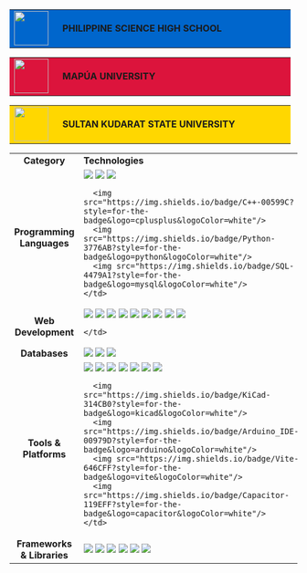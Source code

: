 <div align="center">


<table><tr><td bgcolor="#0066CC" height="35"><img src="https://github.com/user-attachments/assets/ab0e78f6-62a5-480d-bf12-def7a91a969a" height="60"/></td><td bgcolor="#0066CC" width="400"><b>&nbsp;&nbsp;PHILIPPINE SCIENCE HIGH SCHOOL&nbsp;&nbsp;</b></td></tr></table>

<table><tr><td bgcolor="#DC143C" height="35"><img src="https://github.com/user-attachments/assets/5d790748-f8eb-4f26-98b3-5838310d2e7a" height="60"/></td><td bgcolor="#DC143C" width="400"><b>&nbsp;&nbsp;MAPÚA UNIVERSITY&nbsp;&nbsp;</b></td></tr></table>

<table><tr><td bgcolor="#FFD700" height="35"><img src="https://github.com/user-attachments/assets/f97dc454-7404-4b75-b93f-b26a6aec3d4a" height="60"/></td><td bgcolor="#FFD700" width="400"><b>&nbsp;&nbsp;SULTAN KUDARAT STATE UNIVERSITY&nbsp;&nbsp;</b></td></tr></table>

</div>

<table>
  <tr>
    <td align="center" width="200"><strong>Category</strong></td>
    <td><strong>Technologies</strong></td>
  </tr>

  <tr>
    <td align="center"><strong>Programming Languages</strong></td>
    <td>
      <img src="https://img.shields.io/badge/C%23-239120?style=for-the-badge&logo=c-sharp&logoColor=white"/>
      <img src="https://img.shields.io/badge/JavaScript-F7DF1E?style=for-the-badge&logo=javascript&logoColor=black"/>
      <img src="https://img.shields.io/badge/Java-ED8B00?style=for-the-badge&logo=openjdk&logoColor=white"/>
      
      <img src="https://img.shields.io/badge/C++-00599C?style=for-the-badge&logo=cplusplus&logoColor=white"/>
      <img src="https://img.shields.io/badge/Python-3776AB?style=for-the-badge&logo=python&logoColor=white"/>
      <img src="https://img.shields.io/badge/SQL-4479A1?style=for-the-badge&logo=mysql&logoColor=white"/>
    </td>
  </tr>

  <tr>
    <td align="center"><strong>Web Development</strong></td>
    <td>
      <img src="https://img.shields.io/badge/Node.js-339933?style=for-the-badge&logo=nodedotjs&logoColor=white"/>  
      <img src="https://img.shields.io/badge/HTML5-E34F26?style=for-the-badge&logo=html5&logoColor=white"/>
      <img src="https://img.shields.io/badge/Canvas-E34F26?style=for-the-badge&logo=html5&logoColor=white"/>
      <img src="https://img.shields.io/badge/CSS3-1572B6?style=for-the-badge&logo=css3&logoColor=white"/>
      <img src="https://img.shields.io/badge/AJAX-0088CC?style=for-the-badge"/>
      <img src="https://img.shields.io/badge/JSON-000000?style=for-the-badge&logo=json&logoColor=white"/>
      <img src="https://img.shields.io/badge/Express-000000?style=for-the-badge&logo=express&logoColor=white"/>
      <img src="https://img.shields.io/badge/PHP-777BB4?style=for-the-badge&logo=php&logoColor=white"/>
      <img src="https://img.shields.io/badge/Axios-5A29E4?style=for-the-badge&logo=axios&logoColor=white"/>
      
    </td>
  </tr>

  <tr>
    <td align="center"><strong>Databases</strong></td>
    <td>
      <img src="https://img.shields.io/badge/MongoDB-47A248?style=for-the-badge&logo=mongodb&logoColor=white"/>
      <img src="https://img.shields.io/badge/PostgreSQL-4169E1?style=for-the-badge&logo=postgresql&logoColor=white"/>
      <img src="https://img.shields.io/badge/MySQL-4479A1?style=for-the-badge&logo=mysql&logoColor=white"/>
    </td>
  </tr>

  <tr>
    <td align="center"><strong>Tools & Platforms</strong></td>
    <td>
      <img src="https://img.shields.io/badge/Code::Blocks-41AD48?style=for-the-badge&logo=codeblocks&logoColor=white"/>
      <img src="https://img.shields.io/badge/AutoCAD-E51050?style=for-the-badge&logo=autodesk&logoColor=white"/>
      <img src="https://img.shields.io/badge/Git-F05032?style=for-the-badge&logo=git&logoColor=white"/>
      <img src="https://img.shields.io/badge/VS_Code-007ACC?style=for-the-badge&logo=visual-studio-code&logoColor=white"/>
      <img src="https://img.shields.io/badge/Visual_Studio-5C2D91?style=for-the-badge&logo=visual-studio&logoColor=white"/>
      <img src="https://img.shields.io/badge/NetBeans-1B6AC6?style=for-the-badge&logo=apache-netbeans-ide&logoColor=white"/>
      <img src="https://img.shields.io/badge/Android_Studio-3DDC84?style=for-the-badge&logo=android-studio&logoColor=white"/>
      
      <img src="https://img.shields.io/badge/KiCad-314CB0?style=for-the-badge&logo=kicad&logoColor=white"/>
      <img src="https://img.shields.io/badge/Arduino_IDE-00979D?style=for-the-badge&logo=arduino&logoColor=white"/>
      <img src="https://img.shields.io/badge/Vite-646CFF?style=for-the-badge&logo=vite&logoColor=white"/>
      <img src="https://img.shields.io/badge/Capacitor-119EFF?style=for-the-badge&logo=capacitor&logoColor=white"/>
    </td>
  </tr>

  <tr>
    <td align="center"><strong>Frameworks & Libraries</strong></td>
    <td>
      <img src="https://img.shields.io/badge/Laravel-FF2D20?style=for-the-badge&logo=laravel&logoColor=white"/>
      <img src="https://img.shields.io/badge/Chart.js-FF6384?style=for-the-badge&logo=chart.js&logoColor=white"/>
      <img src="https://img.shields.io/badge/CodeIgniter-EF4223?style=for-the-badge&logo=codeigniter&logoColor=white"/>
      <img src="https://img.shields.io/badge/Bootstrap-7952B3?style=for-the-badge&logo=bootstrap&logoColor=white"/>
      <img src="https://img.shields.io/badge/React-61DAFB?style=for-the-badge&logo=react&logoColor=black"/>
      <img src="https://img.shields.io/badge/Tailwind_CSS-06B6D4?style=for-the-badge&logo=tailwindcss&logoColor=white"/>
    </td>
  </tr>
